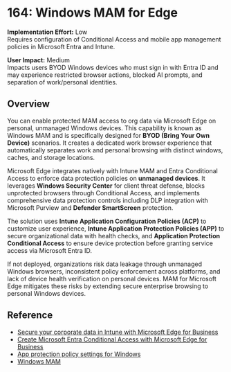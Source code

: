 # 164: Windows MAM for Edge

**Implementation Effort:** Low  
Requires configuration of Conditional Access and mobile app management policies in Microsoft Entra and Intune.

**User Impact:** Medium  
Impacts users BYOD Windows devices who must sign in with Entra ID and may experience restricted browser actions, blocked AI prompts, and separation of work/personal identities.

## Overview

You can enable protected MAM access to org data via Microsoft Edge on personal, unmanaged Windows devices. This capability is known as Windows MAM and is specifically designed for **BYOD (Bring Your Own Device)** scenarios. It creates a dedicated work browser experience that automatically separates work and personal browsing with distinct windows, caches, and storage locations.

Microsoft Edge integrates natively with Intune MAM and Entra Conditional Access to enforce data protection policies on **unmanaged devices**. It leverages **Windows Security Center** for client threat defense, blocks unprotected browsers through Conditional Access, and implements comprehensive data protection controls including DLP integration with Microsoft Purview and **Defender SmartScreen** protection.

The solution uses **Intune Application Configuration Policies (ACP)** to customize user experience, **Intune Application Protection Policies (APP)** to secure organizational data with health checks, and **Application Protection Conditional Access** to ensure device protection before granting service access via Microsoft Entra ID.

If not deployed, organizations risk data leakage through unmanaged Windows browsers, inconsistent policy enforcement across platforms, and lack of device health verification on personal devices. MAM for Microsoft Edge mitigates these risks by extending secure enterprise browsing to personal Windows devices.

## Reference

* [Secure your corporate data in Intune with Microsoft Edge for Business](https://learn.microsoft.com/en-us/intune/intune-service/apps/mamedge-2-app)
* [Create Microsoft Entra Conditional Access with Microsoft Edge for Business](https://learn.microsoft.com/en-us/intune/intune-service/apps/mamedge-1-mamca)
* [App protection policy settings for Windows](https://learn.microsoft.com/en-us/mem/intune/apps/app-protection-policy-settings-windows)
* [Windows MAM](https://learn.microsoft.com/en-us/mem/intune/apps/protect-mam-windows)


